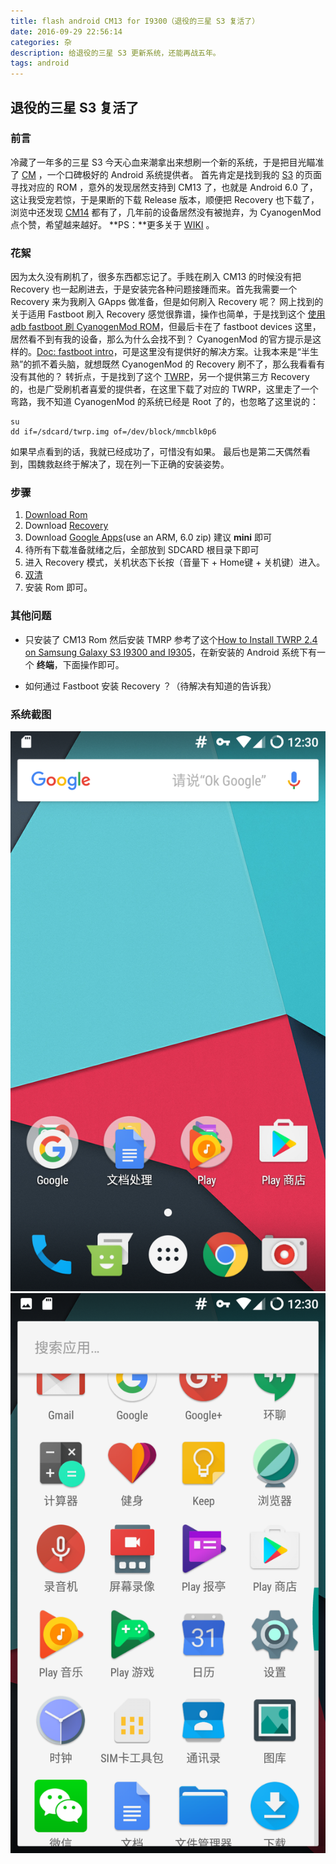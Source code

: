 ```yaml
---
title: flash android CM13 for I9300（退役的三星 S3 复活了）
date: 2016-09-29 22:56:14
categories: 杂
description: 给退役的三星 S3 更新系统，还能再战五年。
tags: android
---
```

## 退役的三星 S3 复活了
### 前言
冷藏了一年多的三星 S3 今天心血来潮拿出来想刷一个新的系统，于是把目光瞄准了 [CM](http://www.cyanogenmod.org/) ，一个口碑极好的 Android 系统提供者。
首先肯定是找到我的 [S3](https://download.cyanogenmod.org/?device=i9300) 的页面寻找对应的 ROM ，意外的发现居然支持到 CM13 了，也就是 Android 6.0 了，这让我受宠若惊，于是果断的下载 Release 版本，顺便把 Recovery 也下载了，浏览中还发现 [CM14](http://www.cyanogenmods.org/forums/topic/galaxy-s3-cm14-cyanogenmod-14-nougat-rom-i9300/) 都有了，几年前的设备居然没有被抛弃，为 CyanogenMod 点个赞，希望越来越好。
**PS：**更多关于 [WIKI](https://wiki.cyanogenmod.org/w/I9300_Info) 。

### 花絮
因为太久没有刷机了，很多东西都忘记了。手贱在刷入 CM13 的时候没有把 Recovery 也一起刷进去，于是安装完各种问题接踵而来。首先我需要一个 Recovery 来为我刷入 GApps 做准备，但是如何刷入 Recovery 呢？ 网上找到的关于适用 Fastboot 刷入 Recovery 感觉很靠谱，操作也简单，于是找到这个 [使用 adb fastboot 刷 CyanogenMod ROM](http://blog.aboutc.net/linux/72/brush-cyanogenmod-rom-using-adb-fastboot)，但最后卡在了 fastboot devices 这里，居然看不到有我的设备，那么为什么会找不到？ CyanogenMod 的官方提示是这样的。[Doc: fastboot intro](https://wiki.cyanogenmod.org/w/Doc:_fastboot_intro)，可是这里没有提供好的解决方案。让我本来是“半生熟”的抓不着头脑，就想既然 CyanogenMod 的 Recovery 刷不了，那么我看看有没有其他的？
转折点，于是找到了这个 [TWRP](https://twrp.me/devices/samsunggalaxys3internationalexynos.html)，另一个提供第三方 Recovery 的，也是广受刷机者喜爱的提供者，在这里下载了对应的 TWRP，这里走了一个弯路，我不知道 CyanogenMod 的系统已经是 Root 了的，也忽略了这里说的：
```Shell
su
dd if=/sdcard/twrp.img of=/dev/block/mmcblk0p6
```

如果早点看到的话，我就已经成功了，可惜没有如果。
最后也是第二天偶然看到，围魏救赵终于解决了，现在列一下正确的安装姿势。

### 步骤

1. [Download Rom](https://download.cyanogenmod.org/get/i9300-snapshot.zip)
2. Download [Recovery](https://download.cyanogenmod.org/get/i9300-snapshot-recovery.img)
3. Download [Google Apps](http://opengapps.org/)(use an ARM, 6.0 zip) 建议 **mini** 即可
4. 待所有下载准备就绪之后，全部放到 SDCARD 根目录下即可
5. 进入 Recovery 模式，关机状态下长按（音量下 + Home键 + 关机键）进入。
6. [双清](http://jingyan.baidu.com/article/64d05a027f1306de55f73ba9.html)
7. 安装 Rom 即可。 

### 其他问题

* 只安装了 CM13 Rom 然后安装 TMRP
参考了这个[How to Install TWRP 2.4 on Samsung Galaxy S3 I9300 and I9305](http://www.droidviews.com/how-to-install-twrp-2-4-on-samsung-galaxy-s3-i9300-and-i9305/)，在新安装的 Android 系统下有一个 **终端**，下面操作即可。

* 如何通过 Fastboot 安装 Recovery ？（待解决有知道的告诉我）

### 系统截图

![home](flash-android-CM13-for-I9300/home.png)
![menu_home](flash-android-CM13-for-I9300/menu_home.png)

